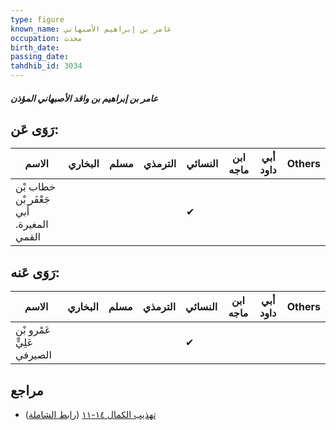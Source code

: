 ```yaml
---
type: figure
known_name: عامر بن إبراهيم الأصبهاني
occupation: محدث
birth_date:
passing_date:
tahdhib_id: 3034
---
```

##### عامر بن إبراهيم بن واقد الأصبهاني المؤذن

## رَوَى عَن:
| الاسم                                    | البخاري | مسلم | الترمذي | النسائي | ابن ماجه | أبي داود | Others |
| ---------------------------------------- | ------- | ---- | ------- | ------- | -------- | -------- | ------ |
| خطاب بْن جَعْفَر بْن أَبي المغيرة. القمي |         |      |         | ✔       |          |          |        |
## رَوَى عَنه:
| الاسم                      | البخاري | مسلم | الترمذي | النسائي | ابن ماجه | أبي داود | Others |
| -------------------------- | ------- | ---- | ------- | ------- | -------- | -------- | ------ |
| عَمْرو بْن عَلِيٍّ الصيرفي |         |      |         | ✔       |          |          |        |
## مراجع
- [تهذيب الكمال ١٤-١١](obsidian://open?vault=Tahdhib-al-Kamal&file=Figures/٣٠٣٤-عامر%20بن%20إبراهيم%20بن%20واقد%20الأصبهاني%20المؤذن) ([رابط الشاملة](https://shamela.ws/book/3722/6939))